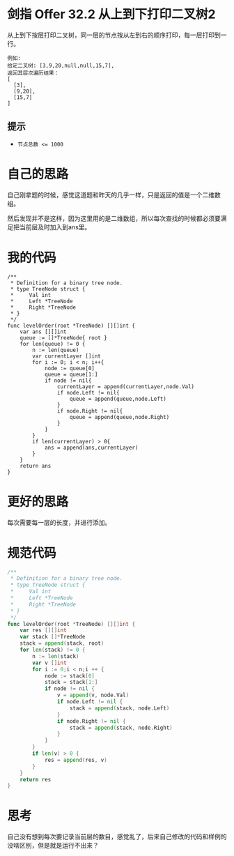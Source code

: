 # 剑指 Offer 32.2 从上到下打印二叉树2

从上到下按层打印二叉树，同一层的节点按从左到右的顺序打印，每一层打印到一行。

```
例如:
给定二叉树: [3,9,20,null,null,15,7],
返回其层次遍历结果：
[
  [3],
  [9,20],
  [15,7]
]
```

## 提示

- `节点总数 <= 1000`

# 自己的思路

自己刚拿题的时候，感觉这道题和昨天的几乎一样，只是返回的值是一个二维数组。

然后发现并不是这样，因为这里用的是二维数组，所以每次查找的时候都必须要满足把当前层及时加入到ans里。



# 我的代码

```
/**
 * Definition for a binary tree node.
 * type TreeNode struct {
 *     Val int
 *     Left *TreeNode
 *     Right *TreeNode
 * }
 */
func levelOrder(root *TreeNode) [][]int {
    var ans [][]int
    queue := []*TreeNode{ root }
    for len(queue) != 0 {
        n := len(queue)
        var currentLayer []int
        for i := 0; i < n; i++{
            node := queue[0]
            queue = queue[1:]
            if node != nil{
                currentLayer = append(currentLayer,node.Val)
                if node.Left != nil{
                    queue = append(queue,node.Left)
                }
                if node.Right != nil{
                    queue = append(queue,node.Right)
                }
            }
        }
        if len(currentLayer) > 0{
            ans = append(ans,currentLayer)
        }
    }
    return ans
}
```

# 更好的思路

每次需要每一层的长度，并进行添加。

# 规范代码

```go
/**
 * Definition for a binary tree node.
 * type TreeNode struct {
 *     Val int
 *     Left *TreeNode
 *     Right *TreeNode
 * }
 */
func levelOrder(root *TreeNode) [][]int {
    var res [][]int
    var stack []*TreeNode
    stack = append(stack, root)
    for len(stack) != 0 {
        n := len(stack)
        var v []int
        for i := 0;i < n;i ++ {  
            node := stack[0]
            stack = stack[1:]
            if node != nil {
                v = append(v, node.Val)
                if node.Left != nil {
                    stack = append(stack, node.Left)
                }
                if node.Right != nil {
                    stack = append(stack, node.Right)
                }
            }
        }
        if len(v) > 0 {
            res = append(res, v)
        }
    }
    return res
}
```

# 思考

自己没有想到每次要记录当前层的数目，感觉乱了，后来自己修改的代码和样例的没啥区别，但是就是运行不出来？

